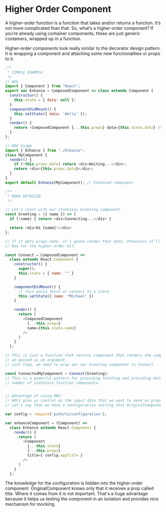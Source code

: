 # Higher Order Component
A higher-order function is a function that takes and/or returns a function. It’s not more complicated than that. So, what’s a higher-order component?
If you’re already using container components, these are just generic containers, wrapped up in a function.

Higher-order components look really similar to the decorator design pattern.
It is wrapping a component and attaching some new functionalities or props to it.

```javascript
/**
 * SIMPLE EXAMPLE
 */
// HOC
import { Component } from "React";
export var Enhance = ComposedComponent => class extends Component {
  constructor() {
    this.state = { data: null };
  }
  componentDidMount() {
    this.setState({ data: 'Hello' });
  }
  render() {
    return <ComposedComponent {...this.props} data={this.state.data} />;
  }
};

// HOC Usage
import { Enhance } from "./Enhance";
class MyComponent {
  render() {
    if (!this.props.data) return <div>Waiting...</div>;
    return <div>{this.props.data}</div>;
  }
}
export default Enhance(MyComponent); // Enhanced component

/**
 * MORE DETAILED
 */

// Let’s start with our stateless Greeting component.
const Greeting = ({ name }) => {
  if (!name) { return <div>Connecting...</div> }

  return <div>Hi {name}!</div>
};

// If it gets props.name, it’s gonna render that data. Otherwise it’ll say that it’s “Connecting…”.
// Now for the higher-order bit.

const Connect = ComposedComponent =>
  class extends React.Component {
    constructor() {
      super();
      this.state = { name: "" }
    }

    componentDidMount() {
      // this would fetch or connect to a store
      this.setState({ name: "Michael" })
    }

    render() {
      return (
        <ComposedComponent
          {...this.props}
          name={this.state.name}
        />
      )
    }
  };

// This is just a function that returns component that renders the component
// we passed as an argument.
// Last step, we need to wrap our our Greeting component in Connect.

const ConnectedMyComponent = Connect(Greeting);
// This is a powerful pattern for providing fetching and providing data to any
// number of stateless function components.


// Advantage of using HOC:
// HOCs give us control on the input data that we want to send as props.
// Let's say that we have a configuration setting that OriginalComponent needs:

var config = require('path/to/configuration');

var enhanceComponent = (Component) =>
  class Enhance extends React.Component {
    render() {
      return (
        <Component
          {...this.state}
          {...this.props}
          title={ config.appTitle }
        />
      )
    }
  };
```
The knowledge for the configuration is hidden into the higher-order component.
OriginalComponent knows only that it receives a prop called title. Where it comes from it is not important.
That's a huge advantage because it helps us testing the component in an isolation and provides nice mechanism for mocking.
